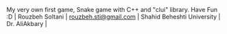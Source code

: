 My very own first game, Snake game with C++ and "clui" library.
Have Fun :D
| Rouzbeh Soltani | rouzbeh.sti@gmail.com | Shahid Beheshti University | Dr. AliAkbary |
